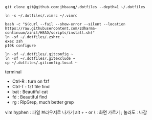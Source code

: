 ```
git clone git@github.com:jhbaang/.dotfiles --depth=1 ~/.dotfiles

ln -s ~/.dotfiles/.vimrc ~/.vimrc

bash -c "$(curl --fail --show-error --silent --location https://raw.githubusercontent.com/zdharma-continuum/zinit/HEAD/scripts/install.sh)"
ln -sf ~/.dotfiles/.zshrc ~
exec zsh
p10k configure

ln -sf ~/.dotfiles/.gitconfig ~
ln -sf ~/.dotfiles/.gitexclude ~
cp ~/.dotfiles/.gitconfig.local ~
```




terminal
- Ctrl-R : turn on fzf
- Ctrl-T : fzf file find
- bat : Beautiful cat
- fd  : Beautiful find
- rg  : RipGrep, much better grep

vim
hyphen : 파일 브라우저로 나가기
alt + - or \ : 화면 가르기
; 눌러도 : 나감

